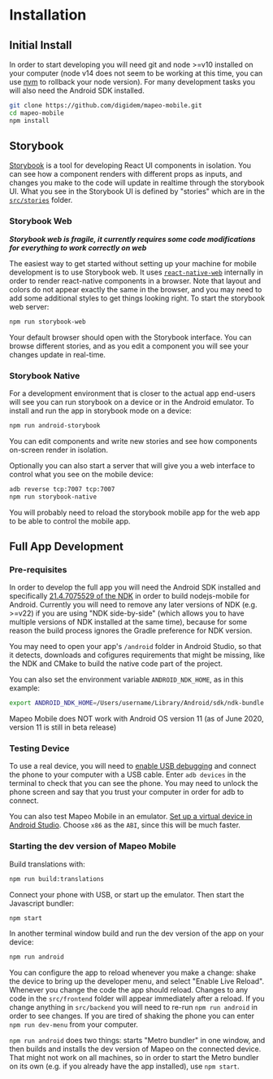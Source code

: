# Installation

## Initial Install

In order to start developing you will need git and node >=v10 installed on your
computer (node v14 does not seem to be working at this time, you can use [nvm](https://github.com/nvm-sh/nvm) to rollback
your node version). For many development tasks you will also need the Android SDK installed.

```sh
git clone https://github.com/digidem/mapeo-mobile.git
cd mapeo-mobile
npm install
```

## Storybook

[Storybook](https://storybook.js.org) is a tool for developing React UI
components in isolation. You can see how a component renders with different
props as inputs, and changes you make to the code will update in realtime
through the storybook UI. What you see in the Storybook UI is defined by
"stories" which are in the [`src/stories`](src/stories) folder.

### Storybook Web

**_Storybook web is fragile, it currently requires some code modifications for
everything to work correctly on web_**

The easiest way to get started without setting up your machine for mobile
development is to use Storybook web. It uses
[`react-native-web`](https://github.com/necolas/react-native-web) internally in
order to render react-native components in a browser. Note that layout and
colors do not appear exactly the same in the browser, and you may need to add
some additional styles to get things looking right. To start the storybook web
server:

```sh
npm run storybook-web
```

Your default browser should open with the Storybook interface. You can browse
different stories, and as you edit a component you will see your changes update
in real-time.

### Storybook Native

For a development environment that is closer to the actual app end-users will
see you can run storybook on a device or in the Android emulator. To install and
run the app in storybook mode on a device:

```sh
npm run android-storybook
```

You can edit components and write new stories and see how components on-screen
render in isolation.

Optionally you can also start a server that will give you a web interface to
control what you see on the mobile device:

```sh
adb reverse tcp:7007 tcp:7007
npm run storybook-native
```

You will probably need to reload the storybook mobile app for the web app to be
able to control the mobile app.

## Full App Development

### Pre-requisites

In order to develop the full app you will need the Android SDK installed and
specifically [21.4.7075529 of the NDK](https://developer.android.com/ndk/guides/) in order to build
nodejs-mobile for Android. Currently you will need to remove any later versions of NDK (e.g. >=v22) if you are using "NDK side-by-side" (which allows you to have multiple versions of NDK installed at the same time), because for some reason the build process ignores the Gradle preference for NDK version.

You may need to open your app's `/android` folder in Android Studio, so that it detects, downloads and cofigures requirements that might be missing, like the NDK and CMake to build the native code part of the project.

You can also set the environment variable `ANDROID_NDK_HOME`, as in this example:

```sh
export ANDROID_NDK_HOME=/Users/username/Library/Android/sdk/ndk-bundle
```

Mapeo Mobile does NOT work with Android OS version 11 (as of June 2020, version 11 is still in beta release)

### Testing Device

To use a real device, you will need to [enable USB
debugging](https://developer.android.com/studio/debug/dev-options) and connect
the phone to your computer with a USB cable. Enter `adb devices` in the terminal
to check that you can see the phone. You may need to unlock the phone screen and
say that you trust your computer in order for adb to connect.

You can also test Mapeo Mobile in an emulator. [Set up a virtual device in
Android Studio](https://developer.android.com/studio/run/managing-avds). Choose
`x86` as the `ABI`, since this will be much faster.

### Starting the dev version of Mapeo Mobile

Build translations with:

```sh
npm run build:translations
```

Connect your phone with USB, or start up the emulator. Then start the Javascript bundler:

```sh
npm start
```

In another terminal window build and run the
dev version of the app on your device:

```sh
npm run android
```

You can configure the app to reload whenever you make a change: shake the device
to bring up the developer menu, and select "Enable Live Reload". Whenever you
change the code the app should reload. Changes to any code in the `src/frontend`
folder will appear immediately after a reload. If you change anything in
`src/backend` you will need to re-run `npm run android` in order to see changes.
If you are tired of shaking the phone you can enter `npm run dev-menu` from your
computer.

`npm run android` does two things: starts "Metro bundler" in one window, and
then builds and installs the dev version of Mapeo on the connected device.
That might not work on all machines, so in order to start the Metro bundler on
its own (e.g. if you already have the app installed), use `npm start`.